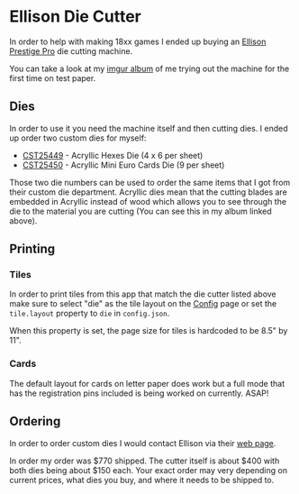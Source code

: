 # Ellison Die Cutter

In order to help with making 18xx games I ended up buying an [Ellison Prestige
Pro](https://www.ellisoneducation.com/19101/ellison-prestige-pro-machine) die
cutting machine.

You can take a look at my [imgur album](https://imgur.com/a/ylTCZ5U) of me
trying out the machine for the first time on test paper.

## Dies

In order to use it you need the machine itself and then cutting dies. I ended up
order two custom dies for myself:

- [CST25449](/images/CST25449_Hexes_Clear_Crop.jpg) - Acryllic Hexes Die (4 x 6 per sheet)
- [CST25450](/images/CST25450_Mini_Euro_Cards_Clear_Crop.jpg) - Acryllic Mini Euro Cards Die (9 per sheet)

Those two die numbers can be used to order the same items that I got from their
custom die department. Acryllic dies mean that the cutting blades are embedded
in Acryllic instead of wood which allows you to see through the die to the
material you are cutting (You can see this in my album linked above).

## Printing

### Tiles

In order to print tiles from this app that match the die cutter listed above
make sure to select "die" as the tile layout on the [Config](/Config) page or
set the `tile.layout` property to `die` in `config.json`.

When this property is set, the page size for tiles is hardcoded to be 8.5" by
11".

### Cards

The default layout for cards on letter paper does work but a full mode that has
the registration pins included is being worked on currently. ASAP!

## Ordering

In order to order custom dies I would contact Ellison via their [web
page](https://www.ellisoneducation.com/contact).

In order my order was $770 shipped. The cutter itself is about $400 with both
dies being about $150 each. Your exact order may very depending on current
prices, what dies you buy, and where it needs to be shipped to.
